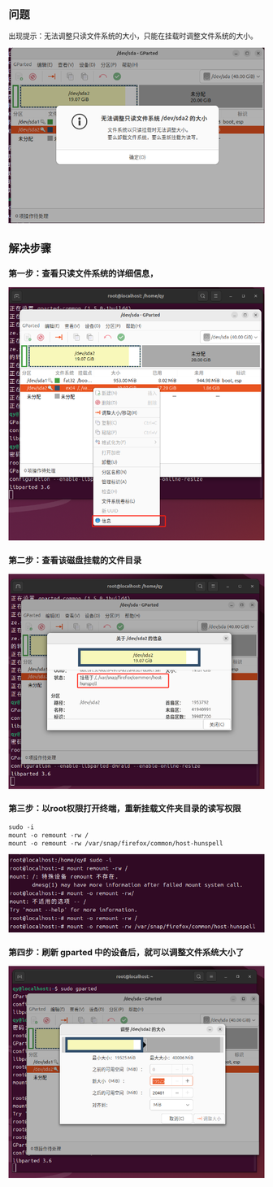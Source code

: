 ## 问题

​	出现提示：无法调整只读文件系统的大小，只能在挂载时调整文件系统的大小。

![](..\picture\Ubuntu扩容-1.png)

## 解决步骤

### 第一步：查看只读文件系统的详细信息，

![](..\picture\Ubuntu扩容-2.jpg)

### 第二步：查看该磁盘挂载的文件目录

![](..\picture\Ubuntu扩容-3.jpg)

### 第三步：以root权限打开终端，重新挂载文件夹目录的读写权限

```shell
sudo -i
mount -o remount -rw /
mount -o remount -rw /var/snap/firefox/common/host-hunspell
```

![](..\picture\Ubuntu扩容-4.png)

### 第四步：刷新 gparted 中的设备后，就可以调整文件系统大小了

![](..\picture\Ubuntu扩容-5.png)